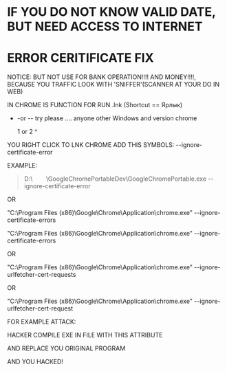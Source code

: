 # IF YOU DO NOT KNOW VALID DATE, BUT NEED ACCESS TO INTERNET
# ERROR CERITIFICATE FIX
NOTICE: BUT NOT USE FOR BANK OPERATION!!!! AND MONEY!!!!, BECAUSE YOU TRAFFIC LOOK WITH 'SNIFFER'(SCANNER AT YOUR DO IN WEB)

IN CHROME IS FUNCTION FOR RUN .lnk (Shortcut == Ярлык)
 
- -or -- try please .... anyone other Windows and version chrome
  
    1  or 2 ^



YOU RIGHT CLICK TO LNK CHROME ADD THIS SYMBOLS: --ignore-certificate-error

EXAMPLE:

> D:\        \GoogleChromePortableDev\GoogleChromePortable.exe --ignore-certificate-error



OR

"C:\Program Files (x86)\Google\Chrome\Application\chrome.exe" --ignore-certificate-errors


"C:\Program Files (x86)\Google\Chrome\Application\chrome.exe" --ignore-certificate-errors

OR

"C:\Program Files (x86)\Google\Chrome\Application\chrome.exe" --ignore-urlfetcher-cert-requests



OR

"C:\Program Files (x86)\Google\Chrome\Application\chrome.exe" --ignore-urlfetcher-cert-request


FOR EXAMPLE ATTACK: 

HACKER COMPILE EXE IN FILE WITH THIS ATTRIBUTE

AND REPLACE YOU ORIGINAL PROGRAM

AND YOU HACKED! 
